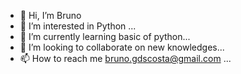 - 👋 Hi, I’m Bruno
- 👀 I’m interested in Python ...
- 🌱 I’m currently learning basic of python...
- 💞️ I’m looking to collaborate on new knowledges...
- 📫 How to reach me bruno.gdscosta@gmail.com ...

<!---
Bruno-Gdos/Bruno-Gdos is a ✨ special ✨ repository because its `README.md` (this file) appears on your GitHub profile.
You can click the Preview link to take a look at your changes.
--->
